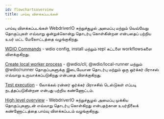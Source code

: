 ```yaml
---
id: flowchartsoverview
title: பாய்வு விளக்கப்படங்கள்
---
```


பாய்வு விளக்கப்படங்கள் WebdriverIO சுற்றுச்சூழல் அமைப்பு மற்றும் வெவ்வேறு தொகுப்புகள் எவ்வாறு ஒன்றுக்கொன்று தொடர்பு கொள்கின்றன என்பதைப் பற்றிய உயர் மட்ட மேலோட்டத்தை வழங்குகிறது.

[WDIO Commands](flowcharts/WDIOCommands.md) - wdio config, install மற்றும் repl கட்டளை workflowsகளை விளக்குகிறது.

[Create local worker process](flowcharts/CreateLocalWorkerProcess.md) - @wdio/cli, @wdio/local-runner மற்றும் @wdio/runner தொகுப்புகளுக்கு இடையேயான தொடர்பு மற்றும் ஒரு ஒர்க்கர் பிராசஸ் எவ்வாறு உருவாக்கப்படுகிறது என்பதை விளக்குகிறது.

[Test execution](flowcharts/TestExecution.md) - லோக்கல் ரன்னர் ஒர்க்கர் பிராசசில் டெஸ்டுகள் எப்படி நடத்தப்படுகின்றன என்பது பற்றிய கண்ணோட்டம்.

[High level overview](flowcharts/HighLevelOverview.md) - WebdriverIO சுற்றுச்சூழல் அமைப்பு முக்கிய தொகுப்புகளுடன் எவ்வாறு தொடர்பு கொள்கிறது என்பதற்கான உயர்நிலைக் கண்ணோட்டத்தை பாய்வு விளக்கப்படம் வழங்குகிறது.
